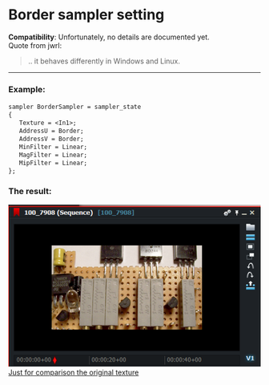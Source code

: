 # Border sampler setting

**Compatibility**:  Unfortunately, no details are documented yet.  
Quote from jwrl:  
>  ..  it behaves differently in Windows and Linux.

--- 

### Example:
``` Code
sampler BorderSampler = sampler_state
{
   Texture = <In1>;
   AddressU = Border;
   AddressV = Border;
   MinFilter = Linear;
   MagFilter = Linear;
   MipFilter = Linear;
};
```

### The result:
![](images/Border.png)  
[Just for comparison the original texture](images/Original.png)  
